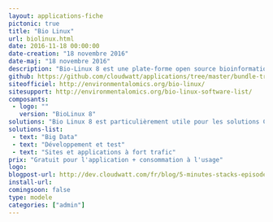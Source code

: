 ```yaml
---
layout: applications-fiche
pictonic: true
title: "Bio Linux"
url: biolinux.html
date: 2016-11-18 00:00:00
date-creation: "18 novembre 2016"
date-maj: "18 novembre 2016"
description: "Bio-Linux 8 est une plate-forme open source bioinformatique puissante, qui peut être installée depuis un large PC jusqu'à un serveur ou dans le cloud sur une machine virtuelle. Bio-Linux 8 ajoute plus de 250 paquets de bioinformatique à une base Linux Ubuntu 14.04 LTS, fournissant environ 50 applications graphiques et plusieurs centaines d'outils de ligne de commande. L'environnement Galaxy pour l'analyse basée sur le navigateur des données et la construction de workflow est également incorporé dans Bio-Linux 8."
github: https://github.com/cloudwatt/applications/tree/master/bundle-trusty-biolinux
siteofficiel: http://environmentalomics.org/bio-linux/
sitesupport: http://environmentalomics.org/bio-linux-software-list/
composants:
 - logo: ""
   version: "BioLinux 8"
solutions: "Bio Linux 8 est particulièrement utile pour les solutions Cloudwatt suivantes :"
solutions-list: 
 - text: "Big Data"
 - text: "Développement et test"
 - text: "Sites et applications à fort trafic"
prix: "Gratuit pour l'application + consommation à l'usage"
logo: 
blogpost-url: http://dev.cloudwatt.com/fr/blog/5-minutes-stacks-episode-quarante-un-biolinux.html
install-url:
comingsoon: false
type: modele
categories: ["admin"]
---
```

